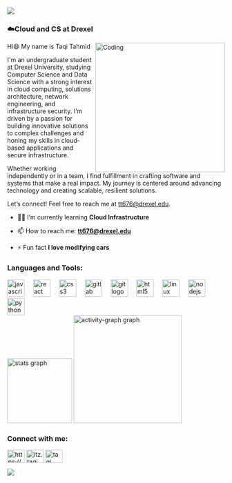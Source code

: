 <h1 align="left"> <img src="https://readme-typing-svg.herokuapp.com?font=Consolas&weight=650&size=30&duration=4000&pause=1000&color=28DEF7&multiline=true&random=false&width=435&lines=%F0%9F%95%B5%EF%B8%8F%E2%80%8D%E2%99%82%EF%B8%8FTaqi+Tahmid" </h1>
<h3 align="left">☁️Cloud and CS at Drexel</h3>
<img align="right" alt="Coding" width="300" src="https://hellofuture.orange.com/app/uploads/2021/04/home-HF_GA-1920x1080-CYBERSECU.gif">

Hi😄 My name is Taqi Tahmid

I'm an undergraduate student at Drexel University, studying Computer Science and Data Science with a strong interest in cloud computing, solutions architecture, network engineering, and infrastructure security. I’m driven by a passion for building innovative solutions to complex challenges and honing my skills in cloud-based applications and secure infrastructure.

Whether working independently or in a team, I find fulfillment in crafting software and systems that make a real impact. My journey is centered around advancing technology and creating scalable, resilient solutions.

Let’s connect! Feel free to reach me at tt676@drexel.edu.

- 👨‍💻 I’m currently learning **Cloud Infrastructure**

- 📫 How to reach me: **tt676@drexel.edu**

- ⚡ Fun fact **I love modifying cars**

<h3 align="left">Languages and Tools:</h3>
<div align="left">
  <img src="https://cdn.jsdelivr.net/gh/devicons/devicon/icons/javascript/javascript-original.svg" height="40" alt="javascript logo"  />
  <img width="12" />
  <img src="https://cdn.jsdelivr.net/gh/devicons/devicon/icons/react/react-original.svg" height="40" alt="react logo"  />
  <img width="12" />
  <img src="https://cdn.jsdelivr.net/gh/devicons/devicon/icons/css3/css3-original.svg" height="40" alt="css3 logo"  />
  <img width="12" />
  <img src="https://cdn.jsdelivr.net/gh/devicons/devicon/icons/gitlab/gitlab-original.svg" height="40" alt="gitlab logo"  />
  <img width="12" />
  <img src="https://cdn.jsdelivr.net/gh/devicons/devicon/icons/git/git-original.svg" height="40" alt="git logo"  />
  <img width="12" />
  <img src="https://cdn.jsdelivr.net/gh/devicons/devicon/icons/html5/html5-original.svg" height="40" alt="html5 logo"  />
  <img width="12" />
  <img src="https://cdn.jsdelivr.net/gh/devicons/devicon/icons/linux/linux-original.svg" height="40" alt="linux logo"  />
  <img width="12" />
  <img src="https://cdn.jsdelivr.net/gh/devicons/devicon/icons/nodejs/nodejs-original.svg" height="40" alt="nodejs logo"  />
  <img width="12" />
  <img src="https://cdn.jsdelivr.net/gh/devicons/devicon/icons/python/python-original.svg" height="40" alt="python logo"  />
</div>

<div align="left">
  <img src="https://github-readme-stats.vercel.app/api?username=TaqiT&hide_title=false&hide_rank=false&show_icons=true&include_all_commits=true&count_private=true&disable_animations=false&theme=prussian&locale=en&hide_border=true&order=1" height="150" alt="stats graph"  />
  <img src="https://github-readme-activity-graph.vercel.app/graph?username=TaqiT&radius=16&theme=arctic&area=true&order=5&hide_border=true&hide_title=false" height="250" alt="activity-graph graph"  />
</div>


<h3 align="left">Connect with me:</h3>
<p align="left">
<a href="https://www.linkedin.com/in/taqitahmid/" target="blank"><img align="center" src="https://raw.githubusercontent.com/rahuldkjain/github-profile-readme-generator/master/src/images/icons/Social/linked-in-alt.svg" alt="https://www.linkedin.com/in/taqi-tahmid-46b2b7209/" height="30" width="40" /></a>
<a href="https://instagram.com/itz.taqi" target="blank"><img align="center" src="https://raw.githubusercontent.com/rahuldkjain/github-profile-readme-generator/master/src/images/icons/Social/instagram.svg" alt="itz.taqi" height="30" width="40" /></a>
<a href="https://discord.gg/taqi_." target="blank"><img align="center" src="https://raw.githubusercontent.com/rahuldkjain/github-profile-readme-generator/master/src/images/icons/Social/discord.svg" alt="taqi_." height="30" width="40" /></a>
</p>

[![](https://github-readme-stats.vercel.app/api/pin/?username=Verlias&repo=MelodyMatch-Codefest2024&theme=prussian)](https://github.com/Verlias/MelodyMatch-Codefest2024)


